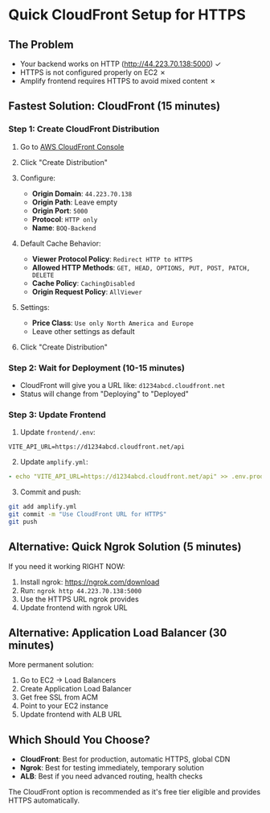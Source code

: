 # Quick CloudFront Setup for HTTPS

## The Problem
- Your backend works on HTTP (http://44.223.70.138:5000) ✓
- HTTPS is not configured properly on EC2 ✗
- Amplify frontend requires HTTPS to avoid mixed content ✗

## Fastest Solution: CloudFront (15 minutes)

### Step 1: Create CloudFront Distribution
1. Go to [AWS CloudFront Console](https://console.aws.amazon.com/cloudfront/)
2. Click "Create Distribution"
3. Configure:
   - **Origin Domain**: `44.223.70.138`
   - **Origin Path**: Leave empty
   - **Origin Port**: `5000`
   - **Protocol**: `HTTP only`
   - **Name**: `BOQ-Backend`

4. Default Cache Behavior:
   - **Viewer Protocol Policy**: `Redirect HTTP to HTTPS`
   - **Allowed HTTP Methods**: `GET, HEAD, OPTIONS, PUT, POST, PATCH, DELETE`
   - **Cache Policy**: `CachingDisabled`
   - **Origin Request Policy**: `AllViewer`

5. Settings:
   - **Price Class**: `Use only North America and Europe`
   - Leave other settings as default

6. Click "Create Distribution"

### Step 2: Wait for Deployment (10-15 minutes)
- CloudFront will give you a URL like: `d1234abcd.cloudfront.net`
- Status will change from "Deploying" to "Deployed"

### Step 3: Update Frontend
1. Update `frontend/.env`:
```
VITE_API_URL=https://d1234abcd.cloudfront.net/api
```

2. Update `amplify.yml`:
```yaml
- echo "VITE_API_URL=https://d1234abcd.cloudfront.net/api" >> .env.production
```

3. Commit and push:
```bash
git add amplify.yml
git commit -m "Use CloudFront URL for HTTPS"
git push
```

## Alternative: Quick Ngrok Solution (5 minutes)

If you need it working RIGHT NOW:

1. Install ngrok: https://ngrok.com/download
2. Run: `ngrok http 44.223.70.138:5000`
3. Use the HTTPS URL ngrok provides
4. Update frontend with ngrok URL

## Alternative: Application Load Balancer (30 minutes)

More permanent solution:

1. Go to EC2 → Load Balancers
2. Create Application Load Balancer
3. Get free SSL from ACM
4. Point to your EC2 instance
5. Update frontend with ALB URL

## Which Should You Choose?

- **CloudFront**: Best for production, automatic HTTPS, global CDN
- **Ngrok**: Best for testing immediately, temporary solution
- **ALB**: Best if you need advanced routing, health checks

The CloudFront option is recommended as it's free tier eligible and provides HTTPS automatically.
